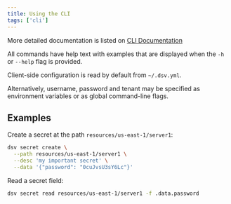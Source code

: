 ```yaml
---
title: Using the CLI
tags: ['cli']
---
```


More detailed documentation is listed on [CLI Documentation](https://docs.delinea.com/dsv/current/cli-ref/syntax.md?ref-githubrepo)

All commands have help text with examples that are displayed when the `-h` or `--help` flag is provided.

Client-side configuration is read by default from `~/.dsv.yml`.

Alternatively, username, password and tenant may be specified as environment variables or as global command-line flags.

## Examples

Create a secret at the path `resources/us-east-1/server1`:

```bash
dsv secret create \
  --path resources/us-east-1/server1 \
  --desc 'my important secret' \
  --data '{"password": "0cuJvsU3sY6Lc"}'
```

Read a secret field:

```bash
dsv secret read resources/us-east-1/server1 -f .data.password
```
